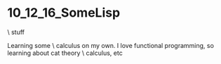 # 10_12_16_SomeLisp
\ stuff

Learning some \ calculus on my own. 
I love functional programming, 
so learning about cat theory
\ calculus, etc
